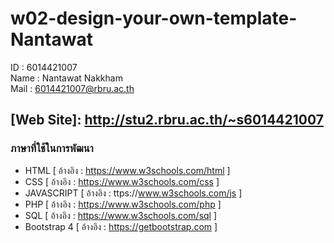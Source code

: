 # w02-design-your-own-template-Nantawat
ID : 6014421007 <br>
Name : Nantawat Nakkham <br>
Mail : 6014421007@rbru.ac.th <br>
## [Web Site]: http://stu2.rbru.ac.th/~s6014421007

### ภาษาที่ใช้ในการพัฒนา
- HTML [ อ้างอิง : https://www.w3schools.com/html ]
- CSS [ อ้างอิง : https://www.w3schools.com/css ]
- JAVASCRIPT [ อ้างอิง : ttps://www.w3schools.com/js ]
- PHP [ อ้างอิง : https://www.w3schools.com/php ]
- SQL [ อ้างอิง : https://www.w3schools.com/sql ]
- Bootstrap 4 [ อ้างอิง : https://getbootstrap.com ]
 

